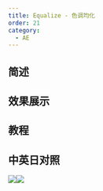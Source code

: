 ```yaml
---
title: Equalize - 色调均化
order: 21
category:
  - AE
---
```


## 简述

## 效果展示

## 教程

## 中英日对照

![](https://mir.yuelili.com/wp-content/uploads/user/AE/effects/AE-Effects-Color-Equalize.png)![](https://mir.yuelili.com/wp-content/uploads/user/AE/effects/AE-Effects-Color-Equalize_cn.png)
